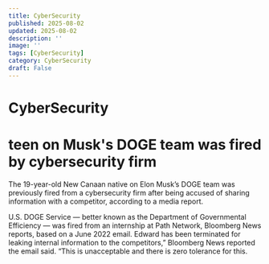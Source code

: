 ```yaml
---
title: CyberSecurity
published: 2025-08-02
updated: 2025-08-02
description: ''
image: ''
tags: [CyberSecurity]
category: CyberSecurity
draft: False
---
```


# CyberSecurity

# teen on Musk's DOGE team was fired by cybersecurity firm

The 19-year-old New Canaan native on Elon Musk’s DOGE team was previously fired from a cybersecurity firm after being accused of sharing information with a competitor, according to a media report.

U.S. DOGE Service — better known as the Department of Governmental Efficiency — was fired from an internship at Path Network, Bloomberg News reports, based on a June 2022 email. Edward has been terminated for leaking internal information to the competitors,” Bloomberg News reported the email said. “This is unacceptable and there is zero tolerance for this.